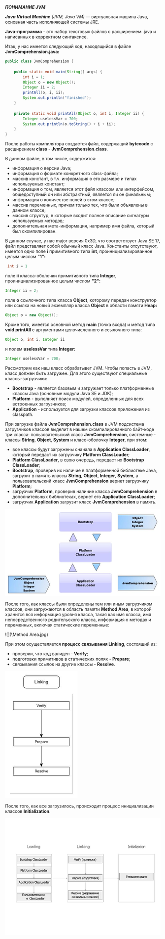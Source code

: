 **_ПОНИМАНИЕ JVM_**

***Java  Virtual Machine*** *(JVM,  Java  VM)*  —  виртуальная
машина Java, основная часть исполняющей системы JRE.

**Java-программа** - это набор текстовых файлов с расширением
.java и написанных в корректном синтаксисе.

Итак, у нас имеется следующий код, находящийся в файле **JvmComprehension.java:**
~~~Java
public class JvmComprehension {

    public static void main(String[] args) {
        int i = 1;                      
        Object o = new Object();        
        Integer ii = 2;                 
        printAll(o, i, ii);             
        System.out.println("finished"); 
    }

    private static void printAll(Object o, int i, Integer ii) {
        Integer uselessVar = 700;                   
        System.out.println(o.toString() + i + ii);  
    }
}
~~~

После работы компилятора создается файл, содержащий **bytecode** с расширением
**class** - **JvmComprehension.class**.

В данном файле, в том числе,
содержится:
* информация о версии Java;
* информация о формате конкретного class-файла;
* массив констант, в т.ч. информация о его размере и типах
используемых констант;
* информация о том, является этот файл классом или интерфейсом,
общедоступный он или абстрактный, является ли он финальным;
* информация о количестве полей в этом классе;
* массив переменных, причем только тех, что были объявлены
в данном классе;
* массив структур, в которые входит полное описание сигнатуры
используемых методов;
* дополнительная мета-информация, например имя файла, который
был скомпилирован.

В данном случае, у нас major версия 0x3D, что соответствует
Java SE 17, файл представляет собой обычный класс Java. 
Константы отсутствуют, имеется одно поле **i** примитивного
типа **int**, проинициализированное целым числом **"1":**
~~~Java
 int i = 1
~~~
поле **ii** класса-оболочки примитивного типа **Integer**, проинициализированное
целым числом **"2":**
~~~Java
Integer ii = 2;
~~~
поле **o** ссылочного типа класса **Object**, которому передан конструктор 
или ссылка на новый экземпляр класса **Object** в области памяти **Heap:**
~~~Java
Object o = new Object();
~~~
Кроме того, имеется основной метод **main** (точка входа) и метод
типа **void** **printAll** c аргументами целочисленного и ссылочного типа:
~~~Java
Object o, int i, Integer ii
~~~
и полем **uselessVar** типа **Integer:**
~~~Java
Integer uselessVar = 700;
~~~

Рассмотрим как наш класс обрабатывет JVM. Чтобы попасть в JVM,
класс должен быть загружен. Для этого существуют специальные
классы-загрузчики:
* **Bootstrap** - является базовым и 
загружает только платформенные классы Java (основные модули 
Java SE и JDK);
* **Platform** -  выполняет поиск модулей, 
определенных для всех встроенных загрузчиков;
* **Application** - используется для загрузки классов приложения
из classpath.

 
При загрузке файла **JvmComprehension.class** в JVM подсистема 
загрузчиков классов выделит в нашем скомпилированного байт-коде
три класса: пользовательский класс **JvmComprehension**, системные - 
классы **String**, **Object**, **System** и класс-оболочку **Integer**, 
при этом:
* все классы будут загружены сначала в **Application ClassLoader**,
который передаст их загрузчику **Platform ClassLoader**;
* **Platform ClassLoader**, в свою очередь, передаст их **Bootstrap ClassLoader**;
* **Bootstrap**, проверив их наличие в платформенной библиотеке
Java, загрузит в память классы **String**, **Object**, **Integer**, **System**,
а пользовательский класс **JvmComprehension** вернет загрузчику **Platform**;
* загрузчик **Platform**, проверив наличие класса **JvmComprehension** 
в дополнительных библиотеках, вернет его **Application ClassLoader**;
* загрузчик **Application** загрузит класс **JvmComprehension** в память.

![](/ClassLoaders.jpg)

После того, как классы были определены тем или иным загрузчиком классов, 
они загружаются в область памяти **Method Area**, в которой хранится 
вся информация уровня класса, такая как имя класса, имя непосредственного
родительского класса, информация о методах и переменных, включая 
статические переменные:

![](\Method Area.jpg)

При этом осуществляется **процесс связывания Linking**, состоящий из:
* проверки, что код валиден - **Verify**;
* подготовки примитивов в статических полях - **Prepare**;
* связывания ссылок на другие классы - **Resolve**.

![](\Linking.jpg)

После того, как все загрузилось, происходит процесс инициализации классов
**Initialization**.

![](\Initialization.jpg)









